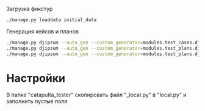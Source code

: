 Загрузка фикстур
```bash
./manage.py loaddata initial_data
```

Генерация кейсов  и планов
```bash
./manage.py djipsum --auto_gen --custom_generator=modules.test_cases.djipsum.casefaker.case_faker
./manage.py djipsum --auto_gen --custom_generator=modules.test_plans.djipsum.planfaker.plan_faker
./manage.py djipsum --auto_gen --custom_generator=modules.test_plans.djipsum.planfaker.plancases_faker
```

# Настройки
В папке "catapulta_tester" скопировать файл "_local.py" в "local.py" и заполнить пустые поля